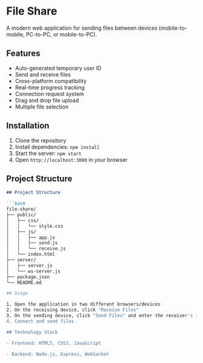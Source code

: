 # File Share

A modern web application for sending files between devices (mobile-to-mobile, PC-to-PC, or mobile-to-PC).

## Features

- Auto-generated temporary user ID
- Send and receive files
- Cross-platform compatibility
- Real-time progress tracking
- Connection request system
- Drag and drop file upload
- Multiple file selection

## Installation

1. Clone the repository
2. Install dependencies: `npm install`
3. Start the server: `npm start`
4. Open `http://localhost:3000` in your browser

## Project Structure

```markdown
## Project Structure

```bash
file-share/
├── public/
│   ├── css/
│   │   └── style.css
│   ├── js/
│   │   ├── app.js
│   │   ├── send.js
│   │   └── receive.js
│   └── index.html
├── server/
│   ├── server.js
│   └── ws-server.js
├── package.json
└── README.md

## Usage

1. Open the application in two different browsers/devices
2. On the receiving device, click "Receive Files"
3. On the sending device, click "Send Files" and enter the receiver's ID
4. Connect and send files

## Technology Stack

- Frontend: HTML5, CSS3, JavaScript

- Backend: Node.js, Express, WebSocket

